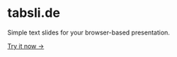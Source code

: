 # tabsli.de

Simple text slides for your browser-based presentation.

[Try it now →](https://www.tabsli.de/)

